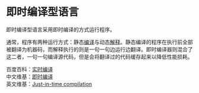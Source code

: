 # 即时编译型语言

即时编译型语言采用即时编译的方式运行程序。

通常，程序有两种运行方式：静态[编译](./编译型语言.md)与动态[解释](./解释型语言.md)。静态编译的程序在执行前全部被翻译为机器码，而解释执行的则是一句一句边运行边翻译。即时编译器则混合了这二者，一句一句编译源代码，但是会将翻译过的代码缓存起来以降低性能损耗。

百度百科：[实时编译](https://baike.baidu.com/item/实时编译)  
中文维基：[即时编译](https://zh.wikipedia.org/wiki/即時編譯)  
英文维基：[Just-in-time compilation](https://en.wikipedia.org/wiki/Just-in-time_compilation)

